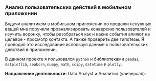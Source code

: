 ### Анализ пользовательских действий в мобильном приложении

Будучи аналитиком в мобильном приложении по продажи ненужных вещей мне поручили проанализировать конверсию пользователей и изучить воронку, чтобы разобраться как и какие события влияют на целевое - просмотр контакта. А также проверить две гипотезы. Я проводил это исследование используя данные о пользовательских действий в приложении.

В данном проекте я пользовался `python` и библиотеками `pandas`, `matplotlib`, `seaborn`, `numpy`, `math`, `scipy`, `datetime` и `plotly`.

**Направление деятельности:** Data Analyst и Аналитик (универсал).
